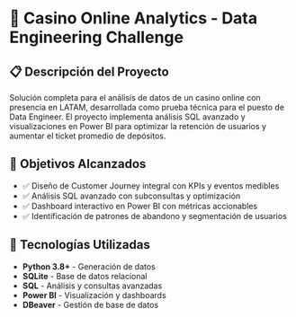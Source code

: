 # 🎰 Casino Online Analytics - Data Engineering Challenge

## 📋 Descripción del Proyecto

Solución completa para el análisis de datos de un casino online con presencia en LATAM, desarrollada como prueba técnica para el puesto de Data Engineer. El proyecto implementa análisis SQL avanzado y visualizaciones en Power BI para optimizar la retención de usuarios y aumentar el ticket promedio de depósitos.

## 🎯 Objetivos Alcanzados

- ✅ Diseño de Customer Journey integral con KPIs y eventos medibles
- ✅ Análisis SQL avanzado con subconsultas y optimización
- ✅ Dashboard interactivo en Power BI con métricas accionables
- ✅ Identificación de patrones de abandono y segmentación de usuarios

## 🚀 Tecnologías Utilizadas

- **Python 3.8+** - Generación de datos
- **SQLite** - Base de datos relacional
- **SQL** - Análisis y consultas avanzadas
- **Power BI** - Visualización y dashboards
- **DBeaver** - Gestión de base de datos
